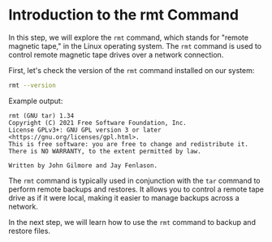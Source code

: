 # Introduction to the rmt Command

In this step, we will explore the `rmt` command, which stands for "remote magnetic tape," in the Linux operating system. The `rmt` command is used to control remote magnetic tape drives over a network connection.

First, let's check the version of the `rmt` command installed on our system:

```bash
rmt --version
```

Example output:

```
rmt (GNU tar) 1.34
Copyright (C) 2021 Free Software Foundation, Inc.
License GPLv3+: GNU GPL version 3 or later <https://gnu.org/licenses/gpl.html>.
This is free software: you are free to change and redistribute it.
There is NO WARRANTY, to the extent permitted by law.

Written by John Gilmore and Jay Fenlason.
```

The `rmt` command is typically used in conjunction with the `tar` command to perform remote backups and restores. It allows you to control a remote tape drive as if it were local, making it easier to manage backups across a network.

In the next step, we will learn how to use the `rmt` command to backup and restore files.
